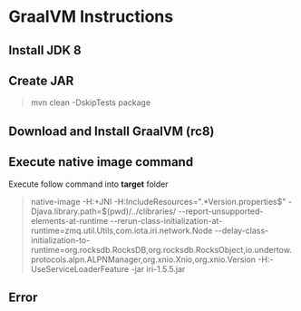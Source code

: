 # GraalVM Instructions

## Install JDK 8

## Create JAR

> mvn clean -DskipTests package

## Download and Install GraalVM (rc8)

## Execute native image command

Execute follow command into **target** folder

> native-image -H:+JNI -H:IncludeResources=".*Version.properties$" -Djava.library.path=$(pwd)/../clibraries/ --report-unsupported-elements-at-runtime --rerun-class-initialization-at-runtime=zmq.util.Utils,com.iota.iri.network.Node --delay-class-initialization-to-runtime=org.rocksdb.RocksDB,org.rocksdb.RocksObject,io.undertow.protocols.alpn.ALPNManager,org.xnio.Xnio,org.xnio.Version -H:-UseServiceLoaderFeature -jar iri-1.5.5.jar

## Error

